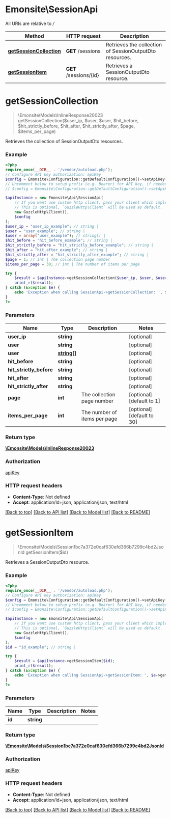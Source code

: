 # Emonsite\SessionApi

All URIs are relative to */*

Method | HTTP request | Description
------------- | ------------- | -------------
[**getSessionCollection**](SessionApi.md#getsessioncollection) | **GET** /sessions | Retrieves the collection of SessionOutputDto resources.
[**getSessionItem**](SessionApi.md#getsessionitem) | **GET** /sessions/{id} | Retrieves a SessionOutputDto resource.

# **getSessionCollection**
> \Emonsite\Models\InlineResponse20023 getSessionCollection($user_ip, $user, $user, $hit_before, $hit_strictly_before, $hit_after, $hit_strictly_after, $page, $items_per_page)

Retrieves the collection of SessionOutputDto resources.

### Example
```php
<?php
require_once(__DIR__ . '/vendor/autoload.php');
// Configure API key authorization: apiKey
$config = Emonsite\Configuration::getDefaultConfiguration()->setApiKey('Authorization', 'YOUR_API_KEY');
// Uncomment below to setup prefix (e.g. Bearer) for API key, if needed
// $config = Emonsite\Configuration::getDefaultConfiguration()->setApiKeyPrefix('Authorization', 'Bearer');

$apiInstance = new Emonsite\Api\SessionApi(
    // If you want use custom http client, pass your client which implements `GuzzleHttp\ClientInterface`.
    // This is optional, `GuzzleHttp\Client` will be used as default.
    new GuzzleHttp\Client(),
    $config
);
$user_ip = "user_ip_example"; // string | 
$user = "user_example"; // string | 
$user = array("user_example"); // string[] | 
$hit_before = "hit_before_example"; // string | 
$hit_strictly_before = "hit_strictly_before_example"; // string | 
$hit_after = "hit_after_example"; // string | 
$hit_strictly_after = "hit_strictly_after_example"; // string | 
$page = 1; // int | The collection page number
$items_per_page = 30; // int | The number of items per page

try {
    $result = $apiInstance->getSessionCollection($user_ip, $user, $user, $hit_before, $hit_strictly_before, $hit_after, $hit_strictly_after, $page, $items_per_page);
    print_r($result);
} catch (Exception $e) {
    echo 'Exception when calling SessionApi->getSessionCollection: ', $e->getMessage(), PHP_EOL;
}
?>
```

### Parameters

Name | Type | Description  | Notes
------------- | ------------- | ------------- | -------------
 **user_ip** | **string**|  | [optional]
 **user** | **string**|  | [optional]
 **user** | [**string[]**](../Model/string.md)|  | [optional]
 **hit_before** | **string**|  | [optional]
 **hit_strictly_before** | **string**|  | [optional]
 **hit_after** | **string**|  | [optional]
 **hit_strictly_after** | **string**|  | [optional]
 **page** | **int**| The collection page number | [optional] [default to 1]
 **items_per_page** | **int**| The number of items per page | [optional] [default to 30]

### Return type

[**\Emonsite\Models\InlineResponse20023**](../Model/InlineResponse20023.md)

### Authorization

[apiKey](../../README.md#apiKey)

### HTTP request headers

 - **Content-Type**: Not defined
 - **Accept**: application/ld+json, application/json, text/html

[[Back to top]](#) [[Back to API list]](../../README.md#documentation-for-api-endpoints) [[Back to Model list]](../../README.md#documentation-for-models) [[Back to README]](../../README.md)

# **getSessionItem**
> \Emonsite\Models\Session1bc7a372e0caf630efd366b7299c4bd2Jsonld getSessionItem($id)

Retrieves a SessionOutputDto resource.

### Example
```php
<?php
require_once(__DIR__ . '/vendor/autoload.php');
// Configure API key authorization: apiKey
$config = Emonsite\Configuration::getDefaultConfiguration()->setApiKey('Authorization', 'YOUR_API_KEY');
// Uncomment below to setup prefix (e.g. Bearer) for API key, if needed
// $config = Emonsite\Configuration::getDefaultConfiguration()->setApiKeyPrefix('Authorization', 'Bearer');

$apiInstance = new Emonsite\Api\SessionApi(
    // If you want use custom http client, pass your client which implements `GuzzleHttp\ClientInterface`.
    // This is optional, `GuzzleHttp\Client` will be used as default.
    new GuzzleHttp\Client(),
    $config
);
$id = "id_example"; // string | 

try {
    $result = $apiInstance->getSessionItem($id);
    print_r($result);
} catch (Exception $e) {
    echo 'Exception when calling SessionApi->getSessionItem: ', $e->getMessage(), PHP_EOL;
}
?>
```

### Parameters

Name | Type | Description  | Notes
------------- | ------------- | ------------- | -------------
 **id** | **string**|  |

### Return type

[**\Emonsite\Models\Session1bc7a372e0caf630efd366b7299c4bd2Jsonld**](../Model/Session1bc7a372e0caf630efd366b7299c4bd2Jsonld.md)

### Authorization

[apiKey](../../README.md#apiKey)

### HTTP request headers

 - **Content-Type**: Not defined
 - **Accept**: application/ld+json, application/json, text/html

[[Back to top]](#) [[Back to API list]](../../README.md#documentation-for-api-endpoints) [[Back to Model list]](../../README.md#documentation-for-models) [[Back to README]](../../README.md)

